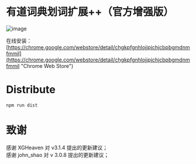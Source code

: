 有道词典划词扩展++（官方增强版）
====

![image](http://ww1.sinaimg.cn/mw1024/3eea7a48jw1et5qn33gzaj208x0cs75k.jpg)

在线安装：
[https://chrome.google.com/webstore/detail/chgkpfgnhlojjpjchjcbpbgmdnmfmmil](https://chrome.google.com/webstore/detail/chgkpfgnhlojjpjchjcbpbgmdnmfmmil "Chrome Web Store")

# Distribute
```
npm run dist
```
# 致谢
感谢 XGHeaven 对 v3.1.4 提出的更新建议；  
感谢 john_shao 对 v 3.0.8 提出的更新建议；
